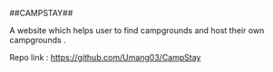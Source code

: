 ##CAMPSTAY##

A website which helps user to find campgrounds and host their own campgrounds .

Repo link : https://github.com/Umang03/CampStay
